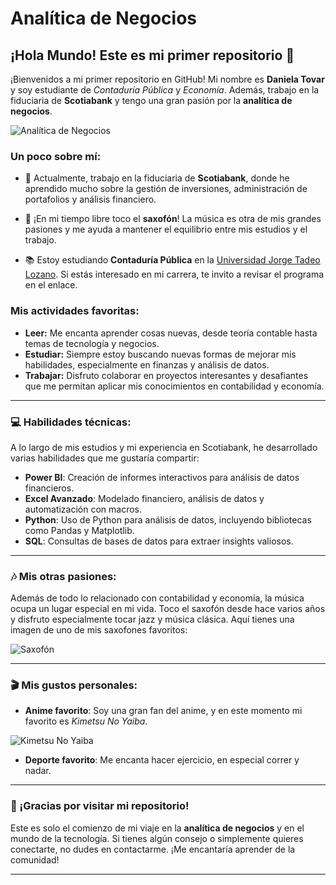 # Analítica de Negocios

## ¡Hola Mundo! Este es mi primer repositorio 🎉

¡Bienvenidos a mi primer repositorio en GitHub! Mi nombre es **Daniela Tovar** y soy estudiante de *Contaduría Pública* y *Economía*. Además, trabajo en la fiduciaria de **Scotiabank** y tengo una gran pasión por la **analítica de negocios**.

![Analítica de Negocios](https://static.idento.es/wp-content/uploads/2023/12/que-es-la-analitica-web.jpg)

### Un poco sobre mí:

- 💼 Actualmente, trabajo en la fiduciaria de **Scotiabank**, donde he aprendido mucho sobre la gestión de inversiones, administración de portafolios y análisis financiero.
  
- 🎷 ¡En mi tiempo libre toco el **saxofón**! La música es otra de mis grandes pasiones y me ayuda a mantener el equilibrio entre mis estudios y el trabajo.

- 📚 Estoy estudiando **Contaduría Pública** en la [Universidad Jorge Tadeo Lozano](https://www.utadeo.edu.co/es/facultad/ciencias-economicas-y-administrativas/programa/bogota/contaduria-publica). Si estás interesado en mi carrera, te invito a revisar el programa en el enlace.

### Mis actividades favoritas:

- **Leer:** Me encanta aprender cosas nuevas, desde teoría contable hasta temas de tecnología y negocios.
- **Estudiar:** Siempre estoy buscando nuevas formas de mejorar mis habilidades, especialmente en finanzas y análisis de datos.
- **Trabajar:** Disfruto colaborar en proyectos interesantes y desafiantes que me permitan aplicar mis conocimientos en contabilidad y economía.

---

### 💻 Habilidades técnicas:

A lo largo de mis estudios y mi experiencia en Scotiabank, he desarrollado varias habilidades que me gustaría compartir:

- **Power BI**: Creación de informes interactivos para análisis de datos financieros.
- **Excel Avanzado**: Modelado financiero, análisis de datos y automatización con macros.
- **Python**: Uso de Python para análisis de datos, incluyendo bibliotecas como Pandas y Matplotlib.
- **SQL**: Consultas de bases de datos para extraer insights valiosos.

---

### 🎶 Mis otras pasiones:

Además de todo lo relacionado con contabilidad y economía, la música ocupa un lugar especial en mi vida. Toco el saxofón desde hace varios años y disfruto especialmente tocar jazz y música clásica. Aquí tienes una imagen de uno de mis saxofones favoritos:

![Saxofón](https://tmsmusic.co/cdn/shop/products/saxofon-alto-jupiter-jas-567-gl-jas-500q-the-music-site-1.jpg?v=1696260829)

---

### 🎬 Mis gustos personales:

- **Anime favorito**: Soy una gran fan del anime, y en este momento mi favorito es *Kimetsu No Yaiba*.

![Kimetsu No Yaiba](https://c4.wallpaperflare.com/wallpaper/867/979/811/anime-kimetsu-no-yaiba-hd-wallpaper-preview.jpg)

- **Deporte favorito**: Me encanta hacer ejercicio, en especial correr y nadar.

---

### 🚀 ¡Gracias por visitar mi repositorio!

Este es solo el comienzo de mi viaje en la **analítica de negocios** y en el mundo de la tecnología. Si tienes algún consejo o simplemente quieres conectarte, no dudes en contactarme. ¡Me encantaría aprender de la comunidad!

---


